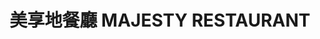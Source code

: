 ---
title: "美享地餐廳 MAJESTY RESTAURANT"
description: "美享地餐廳 MAJESTY RESTAURANT"
layout: shop
keywords:
  - 美食競賽
  - 台灣美食
  - 美食精選
datePublished: "2025-06-30"
dateModified: "2025-07-03"
city: "高雄市"
district: "鼓山區"
address: "高雄市鼓山區龍德新路222號11F"
phone: "075596911"
geo: "22.654568113324757, 120.30628693832335"
google_map: "https://maps.app.goo.gl/E2aM1CUDSaefPajV7"
footinder: "https://footinder.com.tw/%E9%AB%98%E9%9B%84%E5%B8%82%E9%BC%93%E5%B1%B1%E5%8D%80/11685/"
official: "https://www.khhmarriott.com/Foods/Content/MAJESTY_RTR"
award:
  - name: "500盤"
    year: "2024"
    entries:
      - dishes:
          - "M9和牛肋眼|山藥|薩丁尼亞珍珠麵"

---